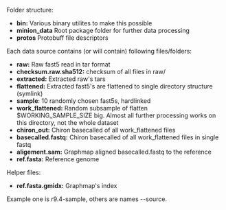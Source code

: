 
Folder structure:

* **bin:** Various binary utilites to make this possible
* **minion_data** Root package folder for further data processing
* **protos** Protobuff file descriptors

Each data source contains (or will contain) following files/folders:

* **raw:**  Raw fast5 read in tar format
* **checksum.raw.sha512:** checksum of all files in raw/
* **extracted:**  Extracted raw's tars
* **flattened:**  Extracted fast5's are flattened to single directory structure (symlink)
* **sample**: 10 randomly chosen fast5s, hardlinked
* **work_flattened:**  Random subsample of flatten $WORKING_SAMPLE_SIZE big. Almost all further processing works on this directory, not the whole dataset
* **chiron_out:** Chiron basecalled of all work_flattened files
* **basecalled.fastq:** Chiron basecalled of all work_flattened files in single fastq
* **aligement.sam:** Graphmap aligned basecalled.fastq to the reference
* **ref.fasta:** Reference genome

Helper files:
* **ref.fasta.gmidx:** Graphmap's index

Example one is r9.4-sample, others are names <chemistry>-<specie>-source.



